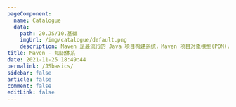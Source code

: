 ```yaml
---
pageComponent: 
  name: Catalogue
  data: 
    path: 20.JS/10.基础
    imgUrl: /img/catalogue/default.png
    description: Maven 是最流行的 Java 项目构建系统，Maven 项目对象模型(POM)，可以通过一小段描述信息来管理项目的构建，报告和文档的软件项目管理工具。
title: Maven - 知识体系
date: 2021-11-25 18:49:44
permalink: /JSbasics/
sidebar: false
article: false
comment: false
editLink: false
---
```

